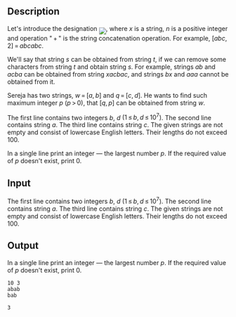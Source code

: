 ## Description

<div><p>Let's introduce the designation <img align="middle" class="tex-formula" src="file://AWA6bGM0.png" style="max-width: 100.0%;max-height: 100.0%;">, where <span class="tex-span"><i>x</i></span> is a string, <span class="tex-span"><i>n</i></span> is a positive integer and operation "<span class="tex-span"> + </span>" is the string concatenation operation. For example, <span class="tex-span">[<i>abc</i>, 2] = <i>abcabc</i></span>.</p><p>We'll say that string <span class="tex-span"><i>s</i></span> <span class="tex-font-style-it">can be obtained</span> from string <span class="tex-span"><i>t</i></span>, if we can remove some characters from string <span class="tex-span"><i>t</i></span> and obtain string <span class="tex-span"><i>s</i></span>. For example, strings <span class="tex-span"><i>ab</i></span> and <span class="tex-span"><i>aсba</i></span> can be obtained from string <span class="tex-span"><i>xacbac</i></span>, and strings <span class="tex-span"><i>bx</i></span> and <span class="tex-span"><i>aaa</i></span> cannot be obtained from it.</p><p>Sereja has two strings, <span class="tex-span"><i>w</i> = [<i>a</i>, <i>b</i>]</span> and <span class="tex-span"><i>q</i> = [<i>c</i>, <i>d</i>]</span>. He wants to find such maximum integer <span class="tex-span"><i>p</i></span> <span class="tex-span">(<i>p</i> &gt; 0)</span>, that <span class="tex-span">[<i>q</i>, <i>p</i>]</span> can be obtained from string <span class="tex-span"><i>w</i></span>.</p></div><div class="input-specification"><p>The first line contains two integers <span class="tex-span"><i>b</i></span>, <span class="tex-span"><i>d</i></span> <span class="tex-span">(1 ≤ <i>b</i>, <i>d</i> ≤ 10<sup class="upper-index">7</sup>)</span>. The second line contains string <span class="tex-span"><i>a</i></span>. The third line contains string <span class="tex-span"><i>c</i></span>. The given strings are not empty and consist of lowercase English letters. Their lengths do not exceed <span class="tex-span">100</span>.</p></div><div class="output-specification"><p>In a single line print an integer — the largest number <span class="tex-span"><i>p</i></span>. If the required value of <span class="tex-span"><i>p</i></span> doesn't exist, print 0.</p></div>

## Input

<p>The first line contains two integers <span class="tex-span"><i>b</i></span>, <span class="tex-span"><i>d</i></span> <span class="tex-span">(1 ≤ <i>b</i>, <i>d</i> ≤ 10<sup class="upper-index">7</sup>)</span>. The second line contains string <span class="tex-span"><i>a</i></span>. The third line contains string <span class="tex-span"><i>c</i></span>. The given strings are not empty and consist of lowercase English letters. Their lengths do not exceed <span class="tex-span">100</span>.</p>

## Output

<p>In a single line print an integer — the largest number <span class="tex-span"><i>p</i></span>. If the required value of <span class="tex-span"><i>p</i></span> doesn't exist, print 0.</p>





```input1
10 3
abab
bab

```




```output1
3

```


